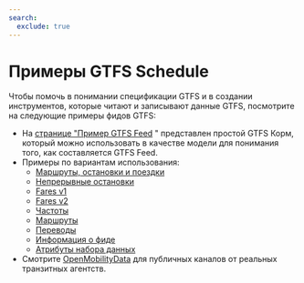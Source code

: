 ```yaml
---
search:
  exclude: true
---
```


# Примеры GTFS Schedule

Чтобы помочь в понимании спецификации GTFS и в создании инструментов, которые читают и записывают данные GTFS, посмотрите на следующие примеры фидов GTFS:

- На [странице "Пример GTFS Feed](/schedule/example-feed) " представлен простой GTFS Корм, который можно использовать в качестве модели для понимания того, как составляется GTFS Feed.
- Примеры по вариантам использования:
  - [Маршруты, остановки и поездки](routes-stops-trips)
  - [Непрерывные остановки](continuous-stops)
  - [Fares v1](fares-v1)
  - [Fares v2](fares-v2)
  - [Частоты](frequencies)
  - [Маршруты](pathways)
  - [Переводы](translations)
  - [Информация о фиде](feed-info)
  - [Атрибуты набора данных](attributions)
- Смотрите [OpenMobilityData](https://openmobilitydata.org/) для публичных каналов от реальных транзитных агентств.

